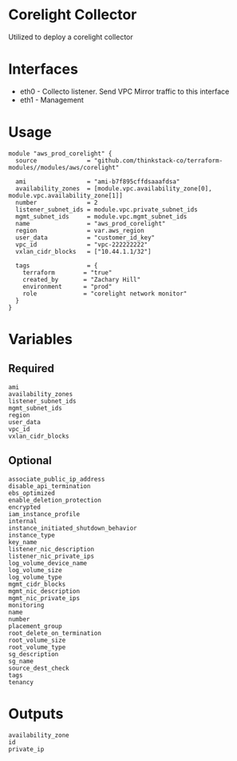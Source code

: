 # Corelight Collector
Utilized to deploy a corelight collector

# Interfaces
- eth0 - Collecto listener. Send VPC Mirror traffic to this interface
- eth1 - Management

# Usage
    module "aws_prod_corelight" {
      source              = "github.com/thinkstack-co/terraform-modules//modules/aws/corelight"
      
      ami                 = "ami-b7f895cffdsaaafdsa"
      availability_zones  = [module.vpc.availability_zone[0], module.vpc.availability_zone[1]]
      number              = 2
      listener_subnet_ids = module.vpc.private_subnet_ids
      mgmt_subnet_ids     = module.vpc.mgmt_subnet_ids
      name                = "aws_prod_corelight"
      region              = var.aws_region
      user_data           = "customer_id_key"
      vpc_id              = "vpc-222222222"
      vxlan_cidr_blocks   = ["10.44.1.1/32"]
      
      tags                = {
        terraform        = "true"
        created_by       = "Zachary Hill"
        environment      = "prod"
        role             = "corelight network monitor"
      }
    }

# Variables
## Required
    ami
    availability_zones
    listener_subnet_ids
    mgmt_subnet_ids
    region
    user_data
    vpc_id
    vxlan_cidr_blocks

## Optional
    associate_public_ip_address
    disable_api_termination
    ebs_optimized
    enable_deletion_protection
    encrypted
    iam_instance_profile
    internal
    instance_initiated_shutdown_behavior
    instance_type
    key_name
    listener_nic_description
    listener_nic_private_ips
    log_volume_device_name
    log_volume_size
    log_volume_type
    mgmt_cidr_blocks
    mgmt_nic_description
    mgmt_nic_private_ips
    monitoring
    name
    number
    placement_group
    root_delete_on_termination
    root_volume_size
    root_volume_type
    sg_description
    sg_name
    source_dest_check
    tags
    tenancy

# Outputs
    availability_zone
    id
    private_ip
